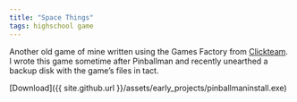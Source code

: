 ```yaml
---
title: "Space Things"
tags: highschool game
---
```

Another old game of mine written using the Games Factory from [Clickteam](http://www.clickteam.com/).  I wrote this game sometime after Pinballman and recently unearthed a backup disk with the game’s files in tact.

[Download]({{ site.github.url }}/assets/early_projects/pinballmaninstall.exe)